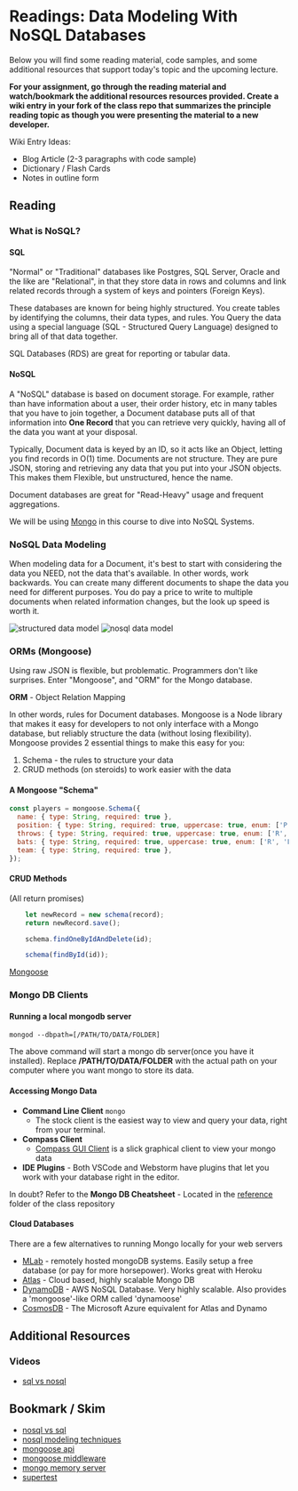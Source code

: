 # Readings: Data Modeling With NoSQL Databases

Below you will find some reading material, code samples, and some additional resources that support today's topic and the upcoming lecture.

**For your assignment, go through the reading material and watch/bookmark the additional resources resources provided. Create a wiki entry in your fork of the class repo that summarizes the principle reading topic as though you were presenting the material to a new developer.**

Wiki Entry Ideas:

- Blog Article (2-3 paragraphs with code sample)
- Dictionary / Flash Cards
- Notes in outline form

## Reading

### What is NoSQL?

#### SQL

"Normal" or "Traditional" databases like Postgres, SQL Server, Oracle and the like are "Relational", in that they store data in rows and columns and link related records through a system of keys and pointers (Foreign Keys).

These databases are known for being highly structured. You create tables by identifying the columns, their data types, and rules.  You Query the data using a special language (SQL - Structured Query Language) designed to bring all of that data together.

SQL Databases (RDS) are great for reporting or tabular data.

#### NoSQL

A "NoSQL" database is based on document storage. For example, rather than have information about a user, their order history, etc in many tables that you have to join together, a Document database puts all of that information into **One Record** that you can retrieve very quickly, having all of the data you want at your disposal.

Typically, Document data is keyed by an ID, so it acts like an Object, letting you find records in O(1) time.  Documents are not structure. They are pure JSON, storing and retrieving any data that you put into your JSON objects.  This makes them Flexible, but unstructured, hence the name.

Document databases are great for "Read-Heavy" usage and frequent aggregations.

We will be using [Mongo](https://www.mongodb.com) in this course to dive into NoSQL Systems.

### NoSQL Data Modeling

When modeling data for a Document, it's best to start with considering the data you NEED, not the data that's available. In other words, work backwards.  You can create many different documents to shape the data you need for different purposes.  You do pay a price to write to multiple documents when related information changes, but the look up speed is worth it.

![structured data model](assets/rdb.png)
![nosql data model](assets/nosql.png)

### ORMs (Mongoose)

Using raw JSON is flexible, but problematic.  Programmers don't like surprises.  Enter "Mongoose", and "ORM" for the Mongo database.

**ORM** - Object Relation Mapping

In other words, rules for Document databases. Mongoose is a Node library that makes it easy for developers to not only interface with a Mongo database, but reliably structure the data (without losing flexibility).  Mongoose provides 2 essential things to make this easy for you:

1. Schema - the rules to structure your data
1. CRUD methods (on steroids) to work easier with the data

#### A Mongoose "Schema"

```javascript
const players = mongoose.Schema({
  name: { type: String, required: true },
  position: { type: String, required: true, uppercase: true, enum: ['P', 'C', '1B', '2B', '3B', 'SS', 'LF', 'RF', 'CF'] },
  throws: { type: String, required: true, uppercase: true, enum: ['R', 'L'] },
  bats: { type: String, required: true, uppercase: true, enum: ['R', 'L'] },
  team: { type: String, required: true },
});
```

#### CRUD Methods

(All return promises)

```javascript
    let newRecord = new schema(record);
    return newRecord.save();

    schema.findOneByIdAndDelete(id);

    schema(findById(id));

```

[Mongoose](https://mongoosejs.com/docs/index.html)

### Mongo DB Clients

#### Running a local mongodb server

`mongod --dbpath=[/PATH/TO/DATA/FOLDER]`

The above command will start a mongo db server(once you have it installed). Replace **/PATH/TO/DATA/FOLDER** with the actual path on your computer where you want mongo to store its data.

#### Accessing Mongo Data

- **Command Line Client** `mongo`
  - The stock client is the easiest way to view and query your data, right from your terminal.
- **Compass Client**
  - [Compass GUI Client](https://www.mongodb.com/products/compass) is a slick graphical client to view your mongo data
- **IDE Plugins** - Both VSCode and Webstorm have plugins that let you work with your database right in the editor.

In doubt? Refer to the **Mongo DB Cheatsheet** - Located in the [reference](../reference) folder of the class repository

#### Cloud Databases

There are a few alternatives to running Mongo locally for your web servers

- [MLab](https://www.mlab.com/) - remotely hosted mongoDB systems.  Easily setup a free database (or pay for more horsepower). Works great with Heroku
- [Atlas](https://www.mongodb.com/cloud/atlas) - Cloud based, highly scalable Mongo DB
- [DynamoDB](https://aws.amazon.com/dynamodb/) - AWS NoSQL Database. Very highly scalable. Also provides a 'mongoose'-like ORM called 'dynamoose'
- [CosmosDB](https://cosmos.azure.com/) - The Microsoft Azure equivalent for Atlas and Dynamo

## Additional Resources

### Videos

- [sql vs nosql](https://www.youtube.com/watch?v=ZS_kXvOeQ5Y)

## Bookmark / Skim

- [nosql vs sql](https://www.thegeekstuff.com/2014/01/sql-vs-nosql-db/?utm_source=tuicool)
- [nosql modeling techniques](https://highlyscalable.wordpress.com/2012/03/01/nosql-data-modeling-techniques/)
- [mongoose api](https://mongoosejs.com/docs/api.html#Model)
- [mongoose middleware](https://mongoosejs.com/docs/middleware.html)
- [mongo memory server](https://www.npmjs.com/package/mongodb-memory-server)
- [supertest](https://github.com/visionmedia/supertest)
